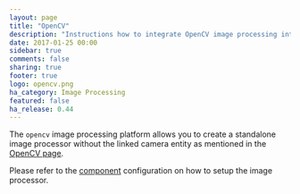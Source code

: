```yaml
---
layout: page
title: "OpenCV"
description: "Instructions how to integrate OpenCV image processing into Home Assistant."
date: 2017-01-25 00:00
sidebar: true
comments: false
sharing: true
footer: true
logo: opencv.png
ha_category: Image Processing
featured: false
ha_release: 0.44
---
```


The `opencv` image processing platform allows you to create a standalone image processor without the linked camera entity as mentioned in the [OpenCV page](https://home-assistant.io/components/opencv).

Please refer to the [component](/components/opencv/) configuration on how to setup the image processor.
